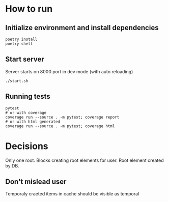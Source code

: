 # How to run

## Initialize environment and install dependencies

```
poetry install
poetry shell
```

## Start server

Server starts on 8000 port in dev mode (with auto reloading)

```
./start.sh
```

## Running tests

```
pytest
# or with coverage
coverage run --source . -m pytest; coverage report
# or with html generated
coverage run --source . -m pytest; coverage html
```

# Decisions

Only one root. Blocks creating root elements for user. Root element created by
DB.


## Don't mislead user

Temporaly craeted items in cache should be visible as temporal
